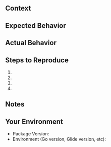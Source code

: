 ## Context
<!-- Provide a more detailed introduction to the issue itself, and why you consider it to be a bug -->

## Expected Behavior
<!-- Tell us what should happen -->

## Actual Behavior
<!-- Tell us what happens instead -->

## Steps to Reproduce
<!-- Provide a link to a live example, or an unambiguous set of steps to reproduce. -->
<!-- Include code to reproduce, if relevant -->
1.
2.
3.
4.

## Notes
<!--- How has this bug affected you? What were you trying to accomplish? Anything else you think is relevant? -->

## Your Environment
- Package Version:
- Environment (Go version, Glide version, etc):
